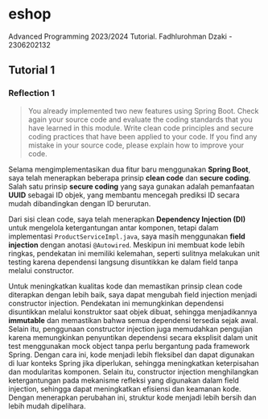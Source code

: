 # eshop

Advanced Programming 2023/2024 Tutorial. Fadhlurohman Dzaki - 2306202132

## Tutorial 1

### Reflection 1

> You already implemented two new features using Spring Boot. Check again your source code and evaluate the coding standards that you have learned in this module. Write clean code principles and secure coding practices that have been applied to your code.  If you find any mistake in your source code, please explain how to improve your code.

Selama mengimplementasikan dua fitur baru menggunakan **Spring Boot**, saya telah menerapkan beberapa prinsip **clean code** dan **secure coding**. Salah satu prinsip **secure coding** yang saya gunakan adalah pemanfaatan **UUID** sebagai ID objek, yang membantu mencegah prediksi ID secara mudah dibandingkan dengan ID berurutan.

Dari sisi clean code, saya telah menerapkan **Dependency Injection (DI)** untuk mengelola ketergantungan antar komponen, tetapi dalam implementasi `ProductServiceImpl.java`, saya masih menggunakan **field injection** dengan anotasi `@Autowired`. Meskipun ini membuat kode lebih ringkas, pendekatan ini memiliki kelemahan, seperti sulitnya melakukan unit testing karena dependensi langsung disuntikkan ke dalam field tanpa melalui constructor.

Untuk meningkatkan kualitas kode dan memastikan prinsip clean code diterapkan dengan lebih baik, saya dapat mengubah field injection menjadi constructor injection. Pendekatan ini memungkinkan dependensi disuntikkan melalui konstruktor saat objek dibuat, sehingga menjadikannya **immutable** dan memastikan bahwa semua dependensi tersedia sejak awal. Selain itu, penggunaan constructor injection juga memudahkan pengujian karena memungkinkan penyuntikan dependensi secara eksplisit dalam unit test menggunakan mock object tanpa perlu bergantung pada framework Spring. Dengan cara ini, kode menjadi lebih fleksibel dan dapat digunakan di luar konteks Spring jika diperlukan, sehingga meningkatkan keterpisahan dan modularitas komponen. Selain itu, constructor injection menghilangkan ketergantungan pada mekanisme refleksi yang digunakan dalam field injection, sehingga dapat meningkatkan efisiensi dan keamanan kode. Dengan menerapkan perubahan ini, struktur kode menjadi lebih bersih dan lebih mudah dipelihara.
